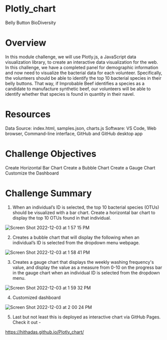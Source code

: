 # Plotly_chart
Belly Button BioDiversity

# Overview
In this module challenge, we will use Plotly.js, a JavaScript data visualization library, to create an interactive data visualization for the web.
In this challenge, we have a completed panel for demographic information and now need to visualize the bacterial data for each volunteer. Specifically, the volunteers should be able to identify the top 10 bacterial species in their belly buttons. That way, if Improbable Beef identifies a species as a candidate to manufacture synthetic beef, our volunteers will be able to identify whether that species is found in quantity in their navel.


# Resources
Data Source: index.html, samples.json, charts.js
Software: VS Code, Web browser, Command-line interface, GitHub and GitHub desktop app

# Challenge Objectives
Create Horizontal Bar Chart
Create a Bubble Chart
Create a Gauge Chart
Customize the Dashboard

# Challenge Summary
1. When an individual’s ID is selected, the top 10 bacterial species (OTUs) should be visualized with a bar chart. Create a horizontal bar chart to display the top 10 OTUs found in that individual.


![Screen Shot 2022-12-03 at 1 57 15 PM](https://user-images.githubusercontent.com/110873947/205459457-b8d3ff5d-e154-425a-8650-9ad0ab7df7f0.png)

2. Creates a bubble chart that will display the following when an individual’s ID is selected from the dropdown menu webpage.

![Screen Shot 2022-12-03 at 1 58 41 PM](https://user-images.githubusercontent.com/110873947/205459497-150fac8c-24c4-424b-b73e-7132dbacf3c3.png)

3. Creates a gauge chart that displays the weekly washing frequency's value, and display the value as a measure from 0-10 on the progress bar in the gauge chart when an individual ID is selected from the dropdown menu.

![Screen Shot 2022-12-03 at 1 59 32 PM](https://user-images.githubusercontent.com/110873947/205459525-8fce2f3a-78f4-4b88-a494-2b5466853926.png)

4. Customized dashboard

![Screen Shot 2022-12-03 at 2 00 24 PM](https://user-images.githubusercontent.com/110873947/205459555-ff6896ad-7efe-47c7-bc32-1b1011998cd3.png)

5. Last but not least this is deployed as interactive chart via GitHub Pages.
 Check it out -

 https://hithadas.github.io/Plotly_chart/
